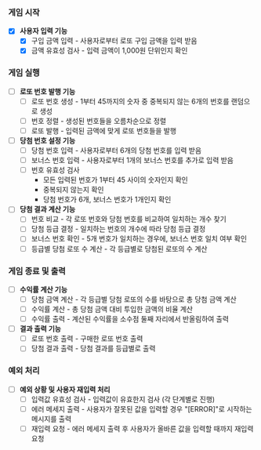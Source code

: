 ### 게임 시작
- [x]  **사용자 입력 기능**
    - [x]  구입 금액 입력 - 사용자로부터 로또 구입 금액을 입력 받음
    - [x]  금액 유효성 검사 - 입력 금액이 1,000원 단위인지 확인

### 게임 실행
- [ ]  **로또 번호 발행 기능**
    - [ ]  로또 번호 생성 - 1부터 45까지의 숫자 중 중복되지 않는 6개의 번호를 랜덤으로 생성
    - [ ]  번호 정렬 - 생성된 번호들을 오름차순으로 정렬
    - [ ]  로또 발행 - 입력된 금액에 맞게 로또 번호들을 발행
- [ ]  **당첨 번호 설정 기능**
    - [ ]  당첨 번호 입력 - 사용자로부터 6개의 당첨 번호를 입력 받음
    - [ ]  보너스 번호 입력 - 사용자로부터 1개의 보너스 번호를 추가로 입력 받음
    - [ ]  번호 유효성 검사
        - 모든 입력된 번호가 1부터 45 사이의 숫자인지 확인
        - 중복되지 않는지 확인
        - 당첨 번호가 6개, 보너스 번호가 1개인지 확인
- [ ]  **당첨 결과 계산 기능**
    - [ ]  번호 비교 - 각 로또 번호와 당첨 번호를 비교하여 일치하는 개수 찾기
    - [ ]  당첨 등급 결정 - 일치하는 번호의 개수에 따라 당첨 등급 결정
    - [ ]  보너스 번호 확인 - 5개 번호가 일치하는 경우에, 보너스 번호 일치 여부 확인
    - [ ]  등급별 당첨 로또 수 계산 - 각 등급별로 당첨된 로또의 수 계산

### 게임 종료 및 출력
- [ ]  **수익률 계산 기능**
    - [ ]  당첨 금액 계산 - 각 등급별 당첨 로또의 수를 바탕으로 총 당첨 금액 계산
    - [ ]  수익률 계산 - 총 당첨 금액 대비 투입한 금액의 비율 계산
    - [ ]  수익률 출력 - 계산된 수익률을 소수점 둘째 자리에서 반올림하여 출력
- [ ]  **결과 출력 기능**
    - [ ]  로또 번호 출력 - 구매한 로또 번호 출력
    - [ ]  당첨 결과 출력 - 당첨 결과를 등급별로 출력

### 예외 처리
- [ ]  **예외 상황 및 사용자 재입력 처리**
    - [ ]  입력값 유효성 검사 - 입력값이 유효한지 검사 (각 단계별로 진행)
    - [ ]  에러 메세지 출력 - 사용자가 잘못된 값을 입력할 경우 "[ERROR]"로 시작하는 메시지를 출력
    - [ ]  재입력 요청 - 에러 메세지 출력 후 사용자가 올바른 값을 입력할 때까지 재입력 요청